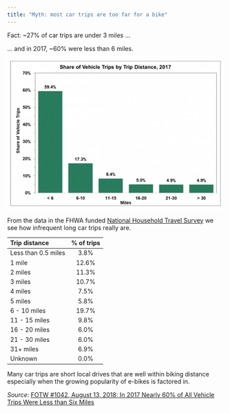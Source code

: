 ```yaml
---
title: "Myth: most car trips are too far for a bike"
---
```


Fact: ~27% of car trips are under 3 miles ...

... and in 2017, ~60% were less than 6 miles.

![histogram of trip length](/images/img/myth-busting/trip-length-histogram.png)

From the data in the FHWA funded [National Household Travel Survey](https://nhts.ornl.gov/) we see how infrequent long
car trips really are.

| Trip distance       | % of trips |
|:--------------------|:----------:|
| Less than 0.5 miles |    3.8%    | 
| 1 mile              |   12.6%    | 
| 2 miles             |   11.3%    |
| 3 miles             |   10.7%    |
| 4 miles             |    7.5%    |
| 5 miles             |    5.8%    |
| 6 - 10 miles        |   19.7%    |
| 11 - 15 miles       |    9.8%    |
| 16 - 20 miles       |    6.0%    |
| 21 - 30 miles       |    6.0%    |
| 31+ miles           |    6.9%    |
| Unknown             | 0.0% |

Many car trips are short local drives that are well within biking distance especially when the growing popularity of
e-bikes is factored in.

_Source_: [FOTW #1042, August 13, 2018: In 2017 Nearly 60% of All Vehicle Trips Were Less than Six Miles](https://www.energy.gov/eere/vehicles/articles/fotw-1042-august-13-2018-2017-nearly-60-all-vehicle-trips-were-less-six)